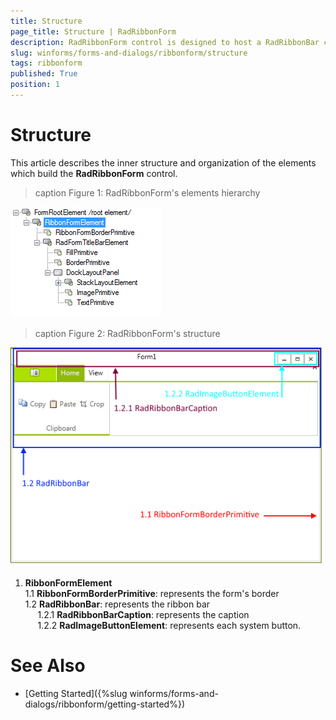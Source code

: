 ```yaml
---
title: Structure
page_title: Structure | RadRibbonForm
description: RadRibbonForm control is designed to host a RadRibbonBar control and mimic the Microsoft Office 2007 UI form style.
slug: winforms/forms-and-dialogs/ribbonform/structure
tags: ribbonform
published: True
position: 1 
---
```


# Structure

This article describes the inner structure and organization of the elements which build the __RadRibbonForm__ control.
        
>caption Figure 1: RadRibbonForm's elements hierarchy

![forms-and-dialogs-ribbonform-structure 001](images/forms-and-dialogs-ribbonform-structure001.png)

>caption Figure 2: RadRibbonForm's structure

![forms-and-dialogs-ribbonform-structure 002](images/forms-and-dialogs-ribbonform-structure002.png)

 1. __RibbonFormElement__  
  1.1 __RibbonFormBorderPrimitive__: represents the form's border  
  1.2 __RadRibbonBar__: represents the ribbon bar    
     &nbsp;&nbsp;&nbsp;&nbsp;&nbsp;1.2.1 __RadRibbonBarCaption__: represents the caption  
     &nbsp;&nbsp;&nbsp;&nbsp;&nbsp;1.2.2 __RadImageButtonElement__: represents each system button.  

# See Also 

* [Getting Started]({%slug winforms/forms-and-dialogs/ribbonform/getting-started%})
